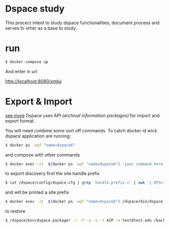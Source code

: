 Dspace study
===

This procect intent to study dspace functionalities,
document process and serves to other as a base to study.


# run

```bash
$ docker-compose up
```

And enter in url

[http://localhost:8080/xmlui](http://localhost:8080/xmlui)



# Export & Import
[see more](https://wiki.duraspace.org/display/DSDOC5x/AIP+Backup+and+Restore)
Dspace uses API *(archival information packages)* for import and export format.

You will need combine some sort off commands.
To catch docker id wick dspace application are running:

```bash
$ docker ps -aqf "name=dspace6"
```
and compose with other commands
```bash
$ docker exec -it  $(docker ps -aqf "name=dspace6") 'your command here'
```


to export
discovery first the site handle prefix

```bash
$ cat /dspace/config/dspace.cfg | grep 'handle.prefix =' | awk '{ OFS=" "; print $3 }'
```
and will be printed a site prefix


```bash
$ docker exec -it  $(docker ps -aqf "name=dspace6") /dspace/bin/dspace packager -u -d -a -t AIP -e test@test.edu -i <siteprefix>/0 /sitewide-aip-$(date +%Y-%m-%d-%H-%M-%S).zip
```


to restore

```bash
$ /dspace/bin/dspace packager -r -f -a -u -t AIP -e test@test.edu /backups/hp-lovecraft-repo/COMMUNITY\@123456789-1.zip 
```